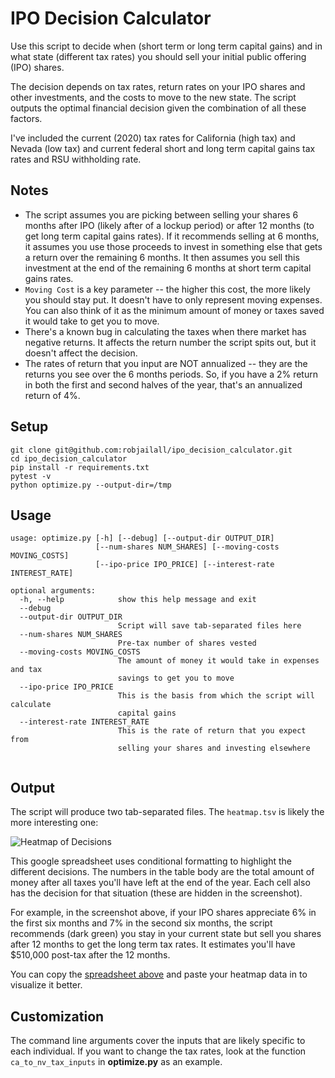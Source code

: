 # IPO Decision Calculator

Use this script to decide when (short term or long term capital gains) and in what state (different tax rates) you should sell your initial public offering (IPO) shares.

The decision depends on tax rates, return rates on your IPO shares and other investments, and the costs to move to the new state. The script outputs the optimal financial decision given the combination of all these factors.

I've included the current (2020) tax rates for California (high tax) and Nevada (low tax) and current federal short and long term capital gains tax rates and RSU withholding rate.

## Notes

- The script assumes you are picking between selling your shares 6 months after IPO (likely after of a lockup period) or after 12 months (to get long term capital gains rates). If it recommends selling at 6 months, it assumes you use those proceeds to invest in something else that gets a return over the remaining 6 months. It then assumes you sell this investment at the end of the remaining 6 months at short term capital gains rates.
- `Moving Cost` is a key parameter -- the higher this cost, the more likely you should stay put. It doesn't have to only represent moving expenses. You can also think of it as the minimum amount of money or taxes saved it would take to get you to move.
- There's a known bug in calculating the taxes when there market has negative returns. It affects the return number the script spits out, but it doesn't affect the decision.
- The rates of return that you input are NOT annualized -- they are the returns you see over the 6 months periods. So, if you have a 2% return in both the first and second halves of the year, that's an annualized return of 4%.

## Setup

```
git clone git@github.com:robjailall/ipo_decision_calculator.git
cd ipo_decision_calculator
pip install -r requirements.txt
pytest -v
python optimize.py --output-dir=/tmp
```

## Usage

```
usage: optimize.py [-h] [--debug] [--output-dir OUTPUT_DIR]
                   [--num-shares NUM_SHARES] [--moving-costs MOVING_COSTS]
                   [--ipo-price IPO_PRICE] [--interest-rate INTEREST_RATE]

optional arguments:
  -h, --help            show this help message and exit
  --debug
  --output-dir OUTPUT_DIR
                        Script will save tab-separated files here
  --num-shares NUM_SHARES
                        Pre-tax number of shares vested
  --moving-costs MOVING_COSTS
                        The amount of money it would take in expenses and tax
                        savings to get you to move
  --ipo-price IPO_PRICE
                        This is the basis from which the script will calculate
                        capital gains
  --interest-rate INTEREST_RATE
                        This is the rate of return that you expect from
                        selling your shares and investing elsewhere
                        
````

## Output

The script will produce two tab-separated files. The `heatmap.tsv` is likely the more interesting one:

![Heatmap of Decisions](https://github.com/robjailall/ipo_decision_calculator/blob/master/sample_heatmap_output.png?raw=true)

This google spreadsheet uses conditional formatting to highlight the different decisions. The numbers in the table body are the total amount of money after all taxes you'll have left at the end of the year. Each cell also has the decision for that situation (these are hidden in the screenshot).

For example, in the screenshot above, if your IPO shares appreciate 6% in the first six months and 7% in the second six months, the script recommends (dark green) you stay in your current state but sell you shares after 12 months to get the long term tax rates. It estimates you'll have $510,000 post-tax after the 12 months.

You can copy the [spreadsheet above](https://docs.google.com/spreadsheets/d/1Ykc5oWbdz5rBu1oDVQQPyoOz9N3oLNhkHTdKZGxUbkw/edit?usp=sharing) and paste your heatmap data in to visualize it better.

## Customization

The command line arguments cover the inputs that are likely specific to each individual. If you want to change the tax rates, look at the function `ca_to_nv_tax_inputs` in **optimize.py** as an example.
